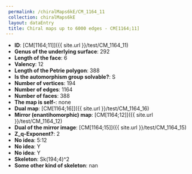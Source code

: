 ```yaml
--- 
 permalink: /chiralMaps6kE/CM_1164_11 
 collection: chiralMaps6kE
 layout: dataEntry
 title: Chiral maps up to 6000 edges - CM[1164;11]
---
```


- **ID**: [CM[1164;11]]({{ site.url }}/test/CM_1164_11)
- **Genus of the underlying surface**: 292
- **Length of the face**: 6
- **Valency**: 12
- **Length of the Petrie polygon**: 388
- **Is the automorphism group solvable?**: S
- **Number of vertices**: 194
- **Number of edges**: 1164
- **Number of faces**: 388
- **The map is self-**: none
- **Dual map**: [CM[1164;16]]({{ site.url }}/test/CM_1164_16)
- **Mirror (enantihomorphic) map**: [CM[1164;12]]({{ site.url }}/test/CM_1164_12)
- **Dual of the mirror image**: [CM[1164;15]]({{ site.url }}/test/CM_1164_15)
- **Z_q-Exponent?**: 2
- **No idea**:  5:12
- **No idea**: Y
- **No idea**: Y
- **Skeleton**: Sk(194;4)^2
- **Some other kind of skeleton**: nan
